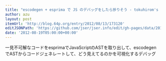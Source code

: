 ```yaml
---
title: "escodegen + esprima で JS のデバッグをしたら捗りそう - tokuhirom's blog."
author: azu
layout: post
itemUrl: 'http://blog.64p.org/entry/2012/08/13/173120'
editJSONPath: 'https://github.com/jser/jser.info/edit/gh-pages/data/2012/08/index.json'
date: '2012-08-19T05:00:00+00:00'
---
```

一見不可解なコードをesprimaでJavaScriptのASTを取り出して、escodegen でASTからコードジェネレートして、どう見えてるのかを可視化するデバッグ
